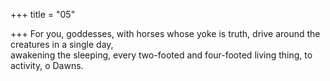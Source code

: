+++
title = "05"

+++
For you, goddesses, with horses whose yoke is truth, drive around the  creatures in a single day,  
awakening the sleeping, every two-footed and four-footed living thing,  to activity, o Dawns.  